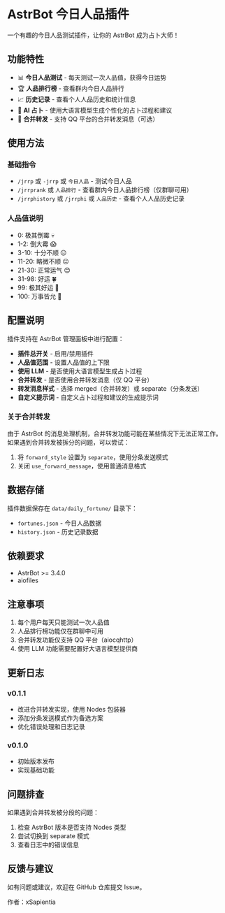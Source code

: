 # AstrBot 今日人品插件

一个有趣的今日人品测试插件，让你的 AstrBot 成为占卜大师！

## 功能特性

- 📊 **今日人品测试** - 每天测试一次人品值，获得今日运势
- 🏆 **人品排行榜** - 查看群内今日人品排行
- 📈 **历史记录** - 查看个人人品历史和统计信息
- 🔮 **AI 占卜** - 使用大语言模型生成个性化的占卜过程和建议
- 💬 **合并转发** - 支持 QQ 平台的合并转发消息（可选）

## 使用方法

### 基础指令

- `/jrrp` 或 `-jrrp` 或 `今日人品` - 测试今日人品
- `/jrrprank` 或 `人品排行` - 查看群内今日人品排行榜（仅群聊可用）
- `/jrrphistory` 或 `/jrrphi` 或 `人品历史` - 查看个人人品历史记录

### 人品值说明

- 0: 极其倒霉 💀
- 1-2: 倒大霉 😱
- 3-10: 十分不顺 😔
- 11-20: 略微不顺 😐
- 21-30: 正常运气 😊
- 31-98: 好运 🍀
- 99: 极其好运 🎯
- 100: 万事皆允 👑

## 配置说明

插件支持在 AstrBot 管理面板中进行配置：

- **插件总开关** - 启用/禁用插件
- **人品值范围** - 设置人品值的上下限
- **使用 LLM** - 是否使用大语言模型生成占卜过程
- **合并转发** - 是否使用合并转发消息（仅 QQ 平台）
- **转发消息样式** - 选择 merged（合并转发）或 separate（分条发送）
- **自定义提示词** - 自定义占卜过程和建议的生成提示词

### 关于合并转发

由于 AstrBot 的消息处理机制，合并转发功能可能在某些情况下无法正常工作。如果遇到合并转发被拆分的问题，可以尝试：

1. 将 `forward_style` 设置为 `separate`，使用分条发送模式
2. 关闭 `use_forward_message`，使用普通消息格式

## 数据存储

插件数据保存在 `data/daily_fortune/` 目录下：
- `fortunes.json` - 今日人品数据
- `history.json` - 历史记录数据

## 依赖要求

- AstrBot >= 3.4.0
- aiofiles

## 注意事项

1. 每个用户每天只能测试一次人品值
2. 人品排行榜功能仅在群聊中可用
3. 合并转发功能仅支持 QQ 平台（aiocqhttp）
4. 使用 LLM 功能需要配置好大语言模型提供商

## 更新日志

### v0.1.1
- 改进合并转发实现，使用 Nodes 包装器
- 添加分条发送模式作为备选方案
- 优化错误处理和日志记录

### v0.1.0
- 初始版本发布
- 实现基础功能

## 问题排查

如果遇到合并转发被分段的问题：
1. 检查 AstrBot 版本是否支持 Nodes 类型
2. 尝试切换到 separate 模式
3. 查看日志中的错误信息

## 反馈与建议

如有问题或建议，欢迎在 GitHub 仓库提交 Issue。

作者：xSapientia
